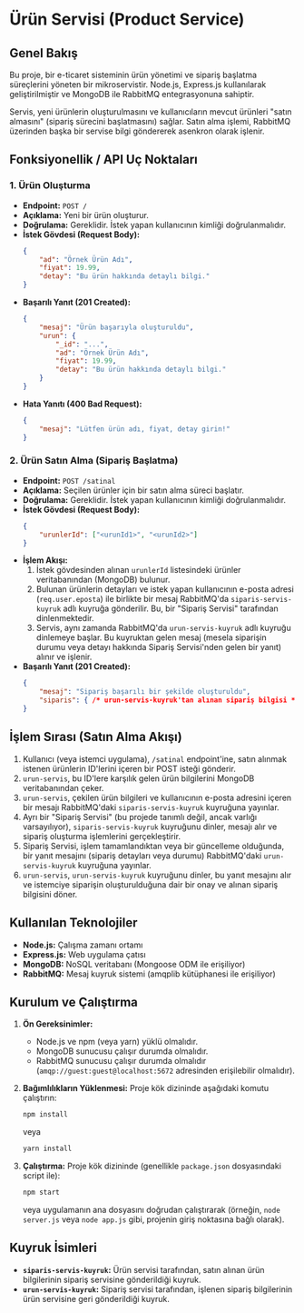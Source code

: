 # Ürün Servisi (Product Service)

## Genel Bakış

Bu proje, bir e-ticaret sisteminin ürün yönetimi ve sipariş başlatma süreçlerini yöneten bir mikroservistir. Node.js, Express.js kullanılarak geliştirilmiştir ve MongoDB ile RabbitMQ entegrasyonuna sahiptir.

Servis, yeni ürünlerin oluşturulmasını ve kullanıcıların mevcut ürünleri "satın almasını" (sipariş sürecini başlatmasını) sağlar. Satın alma işlemi, RabbitMQ üzerinden başka bir servise bilgi göndererek asenkron olarak işlenir.

## Fonksiyonellik / API Uç Noktaları

### 1. Ürün Oluşturma

-   **Endpoint:** `POST /`
-   **Açıklama:** Yeni bir ürün oluşturur.
-   **Doğrulama:** Gereklidir. İstek yapan kullanıcının kimliği doğrulanmalıdır.
-   **İstek Gövdesi (Request Body):**
    ```json
    {
        "ad": "Örnek Ürün Adı",
        "fiyat": 19.99,
        "detay": "Bu ürün hakkında detaylı bilgi."
    }
    ```
-   **Başarılı Yanıt (201 Created):**
    ```json
    {
        "mesaj": "Ürün başarıyla oluşturuldu",
        "urun": {
            "_id": "...",
            "ad": "Örnek Ürün Adı",
            "fiyat": 19.99,
            "detay": "Bu ürün hakkında detaylı bilgi."
        }
    }
    ```
-   **Hata Yanıtı (400 Bad Request):**
    ```json
    {
        "mesaj": "Lütfen ürün adı, fiyat, detay girin!"
    }
    ```

### 2. Ürün Satın Alma (Sipariş Başlatma)

-   **Endpoint:** `POST /satinal`
-   **Açıklama:** Seçilen ürünler için bir satın alma süreci başlatır.
-   **Doğrulama:** Gereklidir. İstek yapan kullanıcının kimliği doğrulanmalıdır.
-   **İstek Gövdesi (Request Body):**
    ```json
    {
        "urunlerId": ["<urunId1>", "<urunId2>"]
    }
    ```
-   **İşlem Akışı:**
    1.  İstek gövdesinden alınan `urunlerId` listesindeki ürünler veritabanından (MongoDB) bulunur.
    2.  Bulunan ürünlerin detayları ve istek yapan kullanıcının e-posta adresi (`req.user.eposta`) ile birlikte bir mesaj RabbitMQ'da `siparis-servis-kuyruk` adlı kuyruğa gönderilir. Bu, bir "Sipariş Servisi" tarafından dinlenmektedir.
    3.  Servis, aynı zamanda RabbitMQ'da `urun-servis-kuyruk` adlı kuyruğu dinlemeye başlar. Bu kuyruktan gelen mesaj (mesela siparişin durumu veya detayı hakkında Sipariş Servisi'nden gelen bir yanıt) alınır ve işlenir.
-   **Başarılı Yanıt (201 Created):**
    ```json
    {
        "mesaj": "Sipariş başarılı bir şekilde oluşturuldu",
        "siparis": { /* urun-servis-kuyruk'tan alınan sipariş bilgisi */ }
    }
    ```

## İşlem Sırası (Satın Alma Akışı)

1.  Kullanıcı (veya istemci uygulama), `/satinal` endpoint'ine, satın alınmak istenen ürünlerin ID'lerini içeren bir POST isteği gönderir.
2.  `urun-servis`, bu ID'lere karşılık gelen ürün bilgilerini MongoDB veritabanından çeker.
3.  `urun-servis`, çekilen ürün bilgileri ve kullanıcının e-posta adresini içeren bir mesajı RabbitMQ'daki `siparis-servis-kuyruk` kuyruğuna yayınlar.
4.  Ayrı bir "Sipariş Servisi" (bu projede tanımlı değil, ancak varlığı varsayılıyor), `siparis-servis-kuyruk` kuyruğunu dinler, mesajı alır ve sipariş oluşturma işlemlerini gerçekleştirir.
5.  Sipariş Servisi, işlem tamamlandıktan veya bir güncelleme olduğunda, bir yanıt mesajını (sipariş detayları veya durumu) RabbitMQ'daki `urun-servis-kuyruk` kuyruğuna yayınlar.
6.  `urun-servis`, `urun-servis-kuyruk` kuyruğunu dinler, bu yanıt mesajını alır ve istemciye siparişin oluşturulduğuna dair bir onay ve alınan sipariş bilgisini döner.

## Kullanılan Teknolojiler

-   **Node.js:** Çalışma zamanı ortamı
-   **Express.js:** Web uygulama çatısı
-   **MongoDB:** NoSQL veritabanı (Mongoose ODM ile erişiliyor)
-   **RabbitMQ:** Mesaj kuyruk sistemi (amqplib kütüphanesi ile erişiliyor)

## Kurulum ve Çalıştırma

1.  **Ön Gereksinimler:**
    *   Node.js ve npm (veya yarn) yüklü olmalıdır.
    *   MongoDB sunucusu çalışır durumda olmalıdır.
    *   RabbitMQ sunucusu çalışır durumda olmalıdır (`amqp://guest:guest@localhost:5672` adresinden erişilebilir olmalıdır).

2.  **Bağımlılıkların Yüklenmesi:**
    Proje kök dizininde aşağıdaki komutu çalıştırın:
    ```bash
    npm install
    ```
    veya
    ```bash
    yarn install
    ```

3.  **Çalıştırma:**
    Proje kök dizininde (genellikle `package.json` dosyasındaki script ile):
    ```bash
    npm start
    ```
    veya uygulamanın ana dosyasını doğrudan çalıştırarak (örneğin, `node server.js` veya `node app.js` gibi, projenin giriş noktasına bağlı olarak).

## Kuyruk İsimleri

-   **`siparis-servis-kuyruk`:** Ürün servisi tarafından, satın alınan ürün bilgilerinin sipariş servisine gönderildiği kuyruk.
-   **`urun-servis-kuyruk`:** Sipariş servisi tarafından, işlenen sipariş bilgilerinin ürün servisine geri gönderildiği kuyruk.

